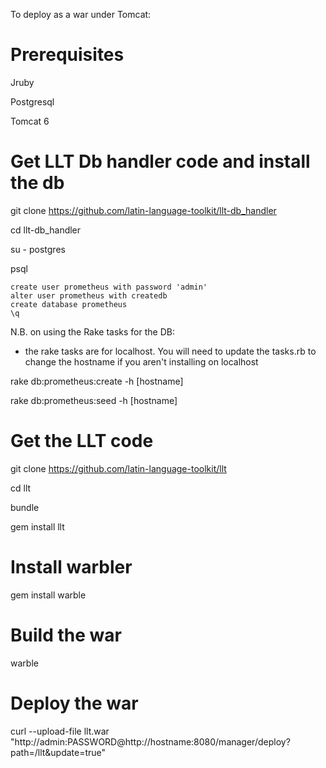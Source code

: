 To deploy as a war under Tomcat:

# Prerequisites

Jruby 

Postgresql

Tomcat 6

# Get LLT Db handler code and install the db
git clone https://github.com/latin-language-toolkit/llt-db_handler

cd llt-db_handler

su - postgres

psql

    create user prometheus with password 'admin'
    alter user prometheus with createdb
    create database prometheus
    \q

N.B. on using the Rake tasks for the DB:

* the rake tasks are for localhost. You will need to update the tasks.rb to change the hostname if you aren't installing on localhost



rake db:prometheus:create -h [hostname]

rake db:prometheus:seed -h [hostname]

# Get the LLT code

git clone https://github.com/latin-language-toolkit/llt

cd llt

bundle

gem install llt

# Install warbler

gem install warble

# Build the war

warble

# Deploy the war

curl --upload-file llt.war "http://admin:PASSWORD@http://hostname:8080/manager/deploy?path=/llt&update=true"


